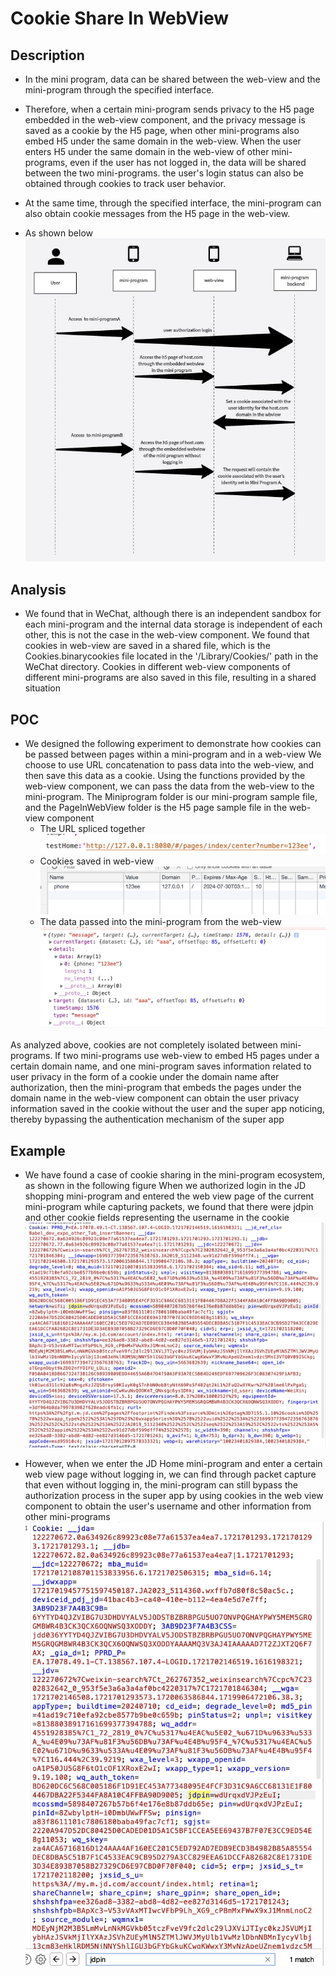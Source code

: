 # Cookie Share In WebView
## Description
* In the mini program, data can be shared between the web-view and the mini-program through the specified interface.
* Therefore, when a certain mini-program sends privacy to the H5 page embedded in the web-view component, and the privacy message is saved as a cookie by the H5 page, when other mini-programs also embed H5 under the same domain in the web-view. When the user enters H5 under the same domain in the web-view of other mini-programs, even if the user has not logged in, the data will be shared between the two mini-programs. the user's login status can also be obtained through cookies to track user behavior.

* At the same time, through the specified interface, the mini-program can also obtain cookie messages from the H5 page in the web-view.
* As shown below
![](static/DataFlow.jpg) 

## Analysis
* We found that in WeChat, although there is an independent sandbox for each mini-program and the internal data storage is independent of each other, this is not the case in the web-view component. We found that cookies in web-view are saved in a shared file, which is the Cookies.binarycookies file located in the '/Library/Cookies/' path in the WeChat directory. Cookies in different web-view components of different mini-programs are also saved in this file, resulting in a shared situation

## POC
* We designed the following experiment to demonstrate how cookies can be passed between pages within a mini-program and in a web-view
We choose to use URL concatenation to pass data into the web-view, and then save this data as a cookie. Using the functions provided by the web-view component, we can pass the data from the web-view to the mini-program.
The Miniprogram folder is our mini-program sample file, and the PageInWebView folder is the H5 page sample file in the web-view component
    * The URL spliced together
![alt text](static/src.png)
    * Cookies saved in web-view
![alt text](static/DataInWeb-viewCookie.png)
    * The data passed into the mini-program from the web-view
![alt text](static/DataInPost.png)

As analyzed above, cookies are not completely isolated between mini-programs. If two mini-programs use web-view to embed H5 pages under a certain domain name, and one mini-program saves information related to user privacy in the form of a cookie under the domain name after authorization, then the mini-program that embeds the pages under the domain name in the web-view component can obtain the user privacy information saved in the cookie without the user and the super app noticing, thereby bypassing the authentication mechanism of the super app

## Example
* We have found a case of cookie sharing in the mini-program ecosystem, as shown in the following figure
When we authorized login in the JD shopping mini-program and entered the web view page of the current mini-program while capturing packets, we found that there were jdpin and other cookie fields representing the username in the cookie
  ![alt text](static/image.png)

* However, when we enter the JD Home mini-program and enter a certain web view page without logging in, we can find through packet capture that even without logging in, the mini-program can still bypass the authorization process in the super app by using cookies in the web view component to obtain the user's username and other information from other mini-programs
  ![alt text](static/image_1.png)

